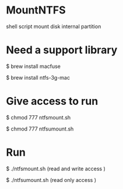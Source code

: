 # MountNTFS
shell script mount disk internal partition 

# Need a support library
$ brew install macfuse

$ brew install ntfs-3g-mac

# Give access to run
$ chmod 777 ntfsmount.sh

$ chmod 777 ntfsumount.sh

# Run
$ ./ntfsmount.sh (read and write access )

$ ./ntfsumount.sh (read only access )
